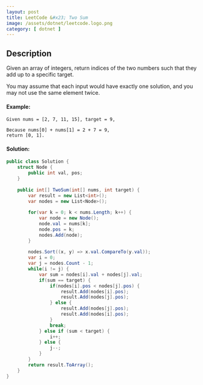```yaml
---
layout: post
title: LeetCode &#x23; Two Sum
image: /assets/dotnet/leetcode.logo.png
category: [ dotnet ]
---
```


## Description

Given an array of integers, return indices of the two numbers such that they add up to a specific target.

You may assume that each input would have exactly one solution, and you may not use the same element twice.

#### Example:
```
Given nums = [2, 7, 11, 15], target = 9,

Because nums[0] + nums[1] = 2 + 7 = 9,
return [0, 1].
```

#### Solution:

```cs
public class Solution {
    struct Node {
        public int val, pos;
    }
    
    public int[] TwoSum(int[] nums, int target) {
        var result = new List<int>();
        var nodes = new List<Node>();
        
        for(var k = 0; k < nums.Length; k++) {
            var node = new Node();
            node.val = nums[k];
            node.pos = k;
            nodes.Add(node);
        }
        
        nodes.Sort((x, y) => x.val.CompareTo(y.val));
        var i = 0;
        var j = nodes.Count - 1;
        while(i != j) {
            var sum = nodes[i].val + nodes[j].val;
            if(sum == target) {
                if(nodes[i].pos < nodes[j].pos) {
                    result.Add(nodes[i].pos);
                    result.Add(nodes[j].pos);
                } else {
                    result.Add(nodes[j].pos);
                    result.Add(nodes[i].pos);
                }
                break;
            } else if (sum < target) {
                i++;
            } else {
                j--;
            }
        }
        return result.ToArray();
    }
}
```